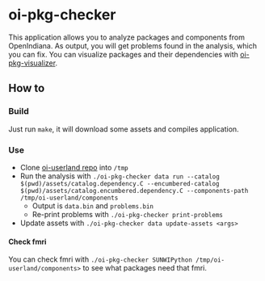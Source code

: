# oi-pkg-checker

This application allows you to analyze packages and components from OpenIndiana.
As output, you will get problems found in the analysis, which you can fix.
You can visualize packages and their dependencies with [oi-pkg-visualizer](https://github.com/aueam/oi-pkg-visualizer).

## How to

### Build

Just run `make`, it will download some assets and compiles application.

### Use

- Clone [oi-userland repo](https://github.com/OpenIndiana/oi-userland.git) into `/tmp`
- Run the analysis with `./oi-pkg-checker data run --catalog $(pwd)/assets/catalog.dependency.C --encumbered-catalog $(pwd)/assets/catalog.encumbered.dependency.C --components-path /tmp/oi-userland/components`
    - Output is `data.bin` and `problems.bin`
    - Re-print problems with `./oi-pkg-checker print-problems`
- Update assets with `./oi-pkg-checker data update-assets <args>`

#### Check fmri

You can check fmri with `./oi-pkg-checker SUNWIPython /tmp/oi-userland/components>` to see what packages need
that fmri.

